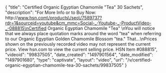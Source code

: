 {
    "title": "Certified Organic Egyptian Chamomile \"Tea\"  30 Sachets",
    "description": "For More Info or to Buy Now: http:\/\/www.hsn.com\/products\/seo\/7589737?rdr=1&sourceid=youtube&cm_mmc=Social-_-Youtube-_-ProductVideo-_-088815\nCertified Organic Egyptian Chamomile \"Tea\" \nYou will notice that we always place quotation marks around the word \"tea\" when referring to our Organic Egyptian Golden Chamomile Blossom \"tea.\" That...\nPrices shown on the previously recorded video may not represent the current price.  View hsn.com to view the current selling price. HSN Item #088815",
    "videoid": "99837505",
    "date_created": "1497901564",
    "date_modified": "1497901680",
    "type": "captivate",
    "layout": "video",
    "url": "\/v\/certified-organic-egyptian-chamomile-tea-30-sachets\/99837505"
}